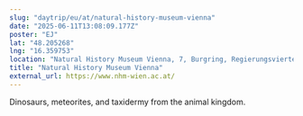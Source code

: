 ```yaml
---
slug: "daytrip/eu/at/natural-history-museum-vienna"
date: "2025-06-11T13:08:09.177Z"
poster: "EJ"
lat: "48.205268"
lng: "16.359753"
location: "Natural History Museum Vienna, 7, Burgring, Regierungsviertel, Innere Stadt, Wien, Vienna, 1010, Austria"
title: "Natural History Museum Vienna"
external_url: https://www.nhm-wien.ac.at/
---
```

Dinosaurs, meteorites, and taxidermy from the animal kingdom.